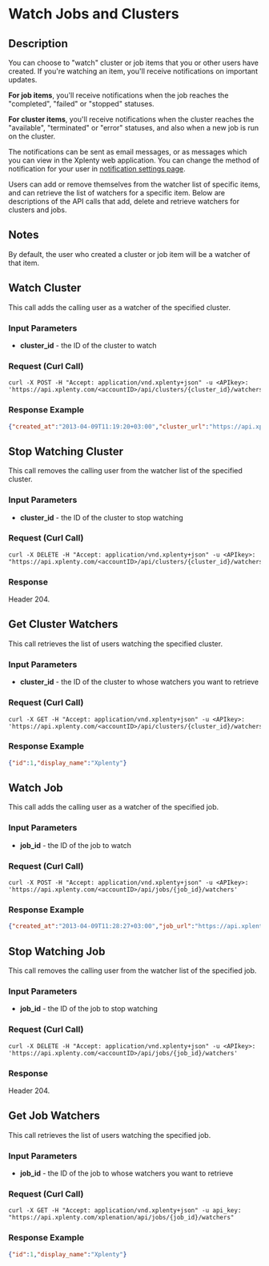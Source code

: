 # Watch Jobs and Clusters

## Description
You can choose to "watch" cluster or job items that you or other users have created. 
If you're watching an item, you'll receive notifications on important updates.

**For job items**, you'll receive notifications when the job reaches the "completed", "failed" or "stopped" statuses.

**For cluster items**, you'll receive notifications when the cluster reaches the "available", "terminated" or "error" statuses,
and also when a new job is run on the cluster.

The notifications can be sent as email messages, or as messages which you can view in the Xplenty web application.
You can change the method of notification for your user in [notification settings page](https://app.xplenty.com/settings/notifications).

Users can add or remove themselves from the watcher list of specific items, and can retrieve the list of watchers for a specific item.
Below are descriptions of the API calls that add, delete and retrieve watchers for clusters and jobs.

## Notes
By default, the user who created a cluster or job item will be a watcher of that item.

## Watch Cluster
This call adds the calling user as a watcher of the specified cluster.

### Input Parameters
* **cluster_id** - the ID of the cluster to watch

### Request (Curl Call)
```shell
curl -X POST -H "Accept: application/vnd.xplenty+json" -u <APIkey>: 'https://api.xplenty.com/<accountID>/api/clusters/{cluster_id}/watchers'
```

### Response Example
```json
{"created_at":"2013-04-09T11:19:20+03:00","cluster_url":"https://api.xplenty.com/xplenation/api/clusters/370"}
```

## Stop Watching Cluster
This call removes the calling user from the watcher list of the specified cluster.

### Input Parameters
* **cluster_id** - the ID of the cluster to stop watching

### Request (Curl Call)
```shell
curl -X DELETE -H "Accept: application/vnd.xplenty+json" -u <APIkey>: "https://api.xplenty.com/<accountID>/api/clusters/{cluster_id}/watchers"
```

### Response
Header 204.

## Get Cluster Watchers
This call retrieves the list of users watching the specified cluster.

### Input Parameters
* **cluster_id** - the ID of the cluster to whose watchers you want to retrieve

### Request (Curl Call)
```shell
curl -X GET -H "Accept: application/vnd.xplenty+json" -u <APIkey>: 'https://api.xplenty.com/<accountID>/api/clusters/{cluster_id}/watchers'
```

### Response Example
```json
{"id":1,"display_name":"Xplenty"}
```

## Watch Job
This call adds the calling user as a watcher of the specified job.

### Input Parameters
* **job_id** - the ID of the job to watch

### Request (Curl Call)
```shell
curl -X POST -H "Accept: application/vnd.xplenty+json" -u <APIkey>: 'https://api.xplenty.com/<accountID>/api/jobs/{job_id}/watchers'
```

### Response Example
```json
{"created_at":"2013-04-09T11:28:27+03:00","job_url":"https://api.xplenty.com/xplenation/api/jobs/492"}
```

## Stop Watching Job
This call removes the calling user from the watcher list of the specified job.

### Input Parameters
* **job_id** - the ID of the job to stop watching

### Request (Curl Call)
```shell
curl -X DELETE -H "Accept: application/vnd.xplenty+json" -u <APIkey>: 'https://api.xplenty.com/<accountID>/api/jobs/{job_id}/watchers'
```

### Response
Header 204.

## Get Job Watchers
This call retrieves the list of users watching the specified job.

### Input Parameters
* **job_id** - the ID of the job to whose watchers you want to retrieve

### Request (Curl Call)
```shell
curl -X GET -H "Accept: application/vnd.xplenty+json" -u api_key: "https://api.xplenty.com/xplenation/api/jobs/{job_id}/watchers"
```

### Response Example
```json
{"id":1,"display_name":"Xplenty"}
```
